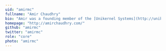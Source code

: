 ```yaml
---
uid: "amirmc"
fullname: "Amir Chaudhry"
bio: "Amir was a founding member of the [Unikernel Systems](http://unikernel.com/) team and is now a member of Technical Staff at [Docker](https://www.docker.com/). Along with all things Unikernels, he is Community Manager for [MirageOS](https://mirage.io/) and a senior member of [Darwin College, Cambridge](http://www.darwin.cam.ac.uk/)."
homepage: "http://amirchaudhry.com/"
github: "amirmc"
twitter: "amirmc"
role: "core"
photo: "amirmc"
---
```

